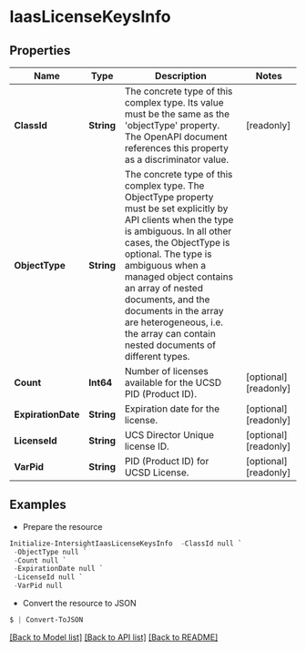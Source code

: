 # IaasLicenseKeysInfo
## Properties

Name | Type | Description | Notes
------------ | ------------- | ------------- | -------------
**ClassId** | **String** | The concrete type of this complex type. Its value must be the same as the &#39;objectType&#39; property. The OpenAPI document references this property as a discriminator value. | [readonly] 
**ObjectType** | **String** | The concrete type of this complex type. The ObjectType property must be set explicitly by API clients when the type is ambiguous. In all other cases, the  ObjectType is optional.  The type is ambiguous when a managed object contains an array of nested documents, and the documents in the array are heterogeneous, i.e. the array can contain nested documents of different types. | 
**Count** | **Int64** | Number of licenses available for the UCSD PID (Product ID). | [optional] [readonly] 
**ExpirationDate** | **String** | Expiration date for the license. | [optional] [readonly] 
**LicenseId** | **String** | UCS Director Unique license ID. | [optional] [readonly] 
**VarPid** | **String** | PID (Product ID) for UCSD License. | [optional] [readonly] 

## Examples

- Prepare the resource
```powershell
Initialize-IntersightIaasLicenseKeysInfo  -ClassId null `
 -ObjectType null `
 -Count null `
 -ExpirationDate null `
 -LicenseId null `
 -VarPid null
```

- Convert the resource to JSON
```powershell
$ | Convert-ToJSON
```

[[Back to Model list]](../README.md#documentation-for-models) [[Back to API list]](../README.md#documentation-for-api-endpoints) [[Back to README]](../README.md)

